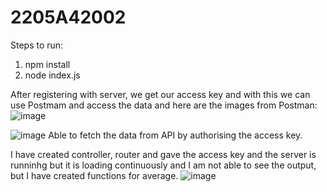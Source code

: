 # 2205A42002
Steps to run: 
1. npm install
2. node index.js

After registering with server, we get our access key and with this we can use Postmam and access the data and here are the images from Postman:
![image](https://github.com/user-attachments/assets/aa60b4d5-4b7d-4ae3-a73a-9db6d7fe8f1c)

![image](https://github.com/user-attachments/assets/da356ddf-f9ee-4421-bbe1-8a3a2951654e)
Able to fetch the data from API by authorising the access key.

I have created controller, router and gave the access key and the server is runninhg but it is loading continuously and I am not able to see the output, but I have created functions for average.
![image](https://github.com/user-attachments/assets/bbe88cd7-6eac-4909-9be8-4e99cd138be2)

